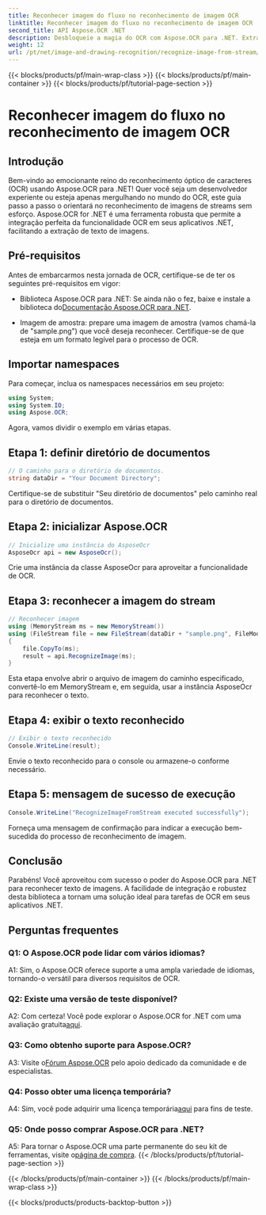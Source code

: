 ```yaml
---
title: Reconhecer imagem do fluxo no reconhecimento de imagem OCR
linktitle: Reconhecer imagem do fluxo no reconhecimento de imagem OCR
second_title: API Aspose.OCR .NET
description: Desbloqueie a magia do OCR com Aspose.OCR para .NET. Extraia texto de imagens sem esforço. Explore o tutorial para obter orientação passo a passo.
weight: 12
url: /pt/net/image-and-drawing-recognition/recognize-image-from-stream/
---
```


{{< blocks/products/pf/main-wrap-class >}}
{{< blocks/products/pf/main-container >}}
{{< blocks/products/pf/tutorial-page-section >}}

# Reconhecer imagem do fluxo no reconhecimento de imagem OCR

## Introdução

Bem-vindo ao emocionante reino do reconhecimento óptico de caracteres (OCR) usando Aspose.OCR para .NET! Quer você seja um desenvolvedor experiente ou esteja apenas mergulhando no mundo do OCR, este guia passo a passo o orientará no reconhecimento de imagens de streams sem esforço. Aspose.OCR for .NET é uma ferramenta robusta que permite a integração perfeita da funcionalidade OCR em seus aplicativos .NET, facilitando a extração de texto de imagens.

## Pré-requisitos

Antes de embarcarmos nesta jornada de OCR, certifique-se de ter os seguintes pré-requisitos em vigor:

-  Biblioteca Aspose.OCR para .NET: Se ainda não o fez, baixe e instale a biblioteca do[Documentação Aspose.OCR para .NET](https://reference.aspose.com/ocr/net/).

- Imagem de amostra: prepare uma imagem de amostra (vamos chamá-la de "sample.png") que você deseja reconhecer. Certifique-se de que esteja em um formato legível para o processo de OCR.

## Importar namespaces

Para começar, inclua os namespaces necessários em seu projeto:

```csharp
using System;
using System.IO;
using Aspose.OCR;
```

Agora, vamos dividir o exemplo em várias etapas.

## Etapa 1: definir diretório de documentos

```csharp
// O caminho para o diretório de documentos.
string dataDir = "Your Document Directory";
```

Certifique-se de substituir "Seu diretório de documentos" pelo caminho real para o diretório de documentos.

## Etapa 2: inicializar Aspose.OCR

```csharp
// Inicialize uma instância do AsposeOcr
AsposeOcr api = new AsposeOcr();
```

Crie uma instância da classe AsposeOcr para aproveitar a funcionalidade de OCR.

## Etapa 3: reconhecer a imagem do stream

```csharp
// Reconhecer imagem
using (MemoryStream ms = new MemoryStream())
using (FileStream file = new FileStream(dataDir + "sample.png", FileMode.Open, FileAccess.Read))
{
    file.CopyTo(ms);
    result = api.RecognizeImage(ms);
}
```

Esta etapa envolve abrir o arquivo de imagem do caminho especificado, convertê-lo em MemoryStream e, em seguida, usar a instância AsposeOcr para reconhecer o texto.

## Etapa 4: exibir o texto reconhecido

```csharp
// Exibir o texto reconhecido
Console.WriteLine(result);
```

Envie o texto reconhecido para o console ou armazene-o conforme necessário.

## Etapa 5: mensagem de sucesso de execução

```csharp
Console.WriteLine("RecognizeImageFromStream executed successfully");
```

Forneça uma mensagem de confirmação para indicar a execução bem-sucedida do processo de reconhecimento de imagem.

## Conclusão

Parabéns! Você aproveitou com sucesso o poder do Aspose.OCR para .NET para reconhecer texto de imagens. A facilidade de integração e robustez desta biblioteca a tornam uma solução ideal para tarefas de OCR em seus aplicativos .NET.

## Perguntas frequentes

### Q1: O Aspose.OCR pode lidar com vários idiomas?

A1: Sim, o Aspose.OCR oferece suporte a uma ampla variedade de idiomas, tornando-o versátil para diversos requisitos de OCR.

### Q2: Existe uma versão de teste disponível?

 A2: Com certeza! Você pode explorar o Aspose.OCR for .NET com uma avaliação gratuita[aqui](https://releases.aspose.com/).

### Q3: Como obtenho suporte para Aspose.OCR?

 A3: Visite o[Fórum Aspose.OCR](https://forum.aspose.com/c/ocr/16) pelo apoio dedicado da comunidade e de especialistas.

### Q4: Posso obter uma licença temporária?

 A4: Sim, você pode adquirir uma licença temporária[aqui](https://purchase.aspose.com/temporary-license/) para fins de teste.

### Q5: Onde posso comprar Aspose.OCR para .NET?

 A5: Para tornar o Aspose.OCR uma parte permanente do seu kit de ferramentas, visite o[página de compra](https://purchase.aspose.com/buy).
{{< /blocks/products/pf/tutorial-page-section >}}

{{< /blocks/products/pf/main-container >}}
{{< /blocks/products/pf/main-wrap-class >}}

{{< blocks/products/products-backtop-button >}}
